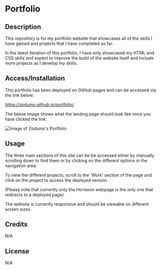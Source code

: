 # **Portfolio**


## **Description**

This repository is for my portfolio website that showcases all of the skills I have gained and  projects that I have completed so far. 

In the latest iteration of this portfolio, I have only showcased my HTML and CSS skills and expect to improve the build of the website itself and include more projects as I develop my skills. 

## **Access/Installation**

This portfolio has been deployed on GitHub pages and can be accessed via the link below:

https://zodumo.github.io/portfolio/

The below image shows what the landing page should look like once you have clicked the link:

![image of Zodumo's Portfolio](./assets/images/zodumo.github.io_portfolio.png)

## **Usage**

The three main sections of this site can be be accessed either by manually scrolling down to find them or by clicking on the different options in the navigation area. 

To view the different projects, scroll to the 'Work' section of the page and click on the project to access the deployed version. 

(Please note that currently only the Horiseon webpage is the only one that redirects to a deployed page)

The website is currently responsive and should be viewable on different screen sizes. 

## **Credits** 

N/A

## **License**

N/A